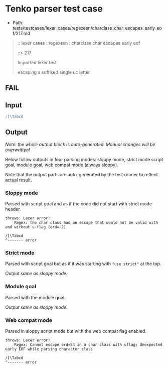 # Tenko parser test case

- Path: tests/testcases/lexer_cases/regexesn/charclass_char_escapes_early_eof/217.md

> :: lexer cases : regexesn : charclass char escapes early eof
>
> ::> 217
>
> Imported lexer test
>
> escaping a suffixed single uc letter

## FAIL

## Input

`````js
/[\Tabcd
`````

## Output

_Note: the whole output block is auto-generated. Manual changes will be overwritten!_

Below follow outputs in four parsing modes: sloppy mode, strict mode script goal, module goal, web compat mode (always sloppy).

Note that the output parts are auto-generated by the test runner to reflect actual result.

### Sloppy mode

Parsed with script goal and as if the code did not start with strict mode header.

`````
throws: Lexer error!
    Regex: the char class had an escape that would not be valid with and without u-flag (ord=-2)

/[\Tabcd
^------- error
`````

### Strict mode

Parsed with script goal but as if it was starting with `"use strict"` at the top.

_Output same as sloppy mode._

### Module goal

Parsed with the module goal.

_Output same as sloppy mode._

### Web compat mode

Parsed in sloppy script mode but with the web compat flag enabled.

`````
throws: Lexer error!
    Regex: Cannot escape ord=84 in a char class with uflag; Unexpected early EOF while parsing character class

/[\Tabcd
^------- error
`````

